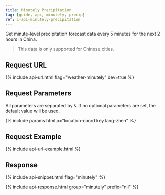 ```yaml
---
title: Minutely Precipitation
tag: [guide, api, minutely, precip]
ref: 1-api-minutely-precipitation
---
```


Get minute-level precipitation forecast data every 5 minutes for the next 2 hours in China.

> This data is only supported for Chinese cities.

## Request URL

{% include api-url.html flag="weather-minutely" dev=true %}

## Request Parameters

All parameters are separated by `&`. If no optional parameters are set, the default value will be used.

{% include params.html p="location-coord key lang-zhen" %}

## Request Example

{% include api-url-example.html %}

## Response

{% include api-snippet.html flag="minutely" %}

{% include api-response.html group="minutely" prefix="nil"  %}
